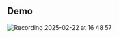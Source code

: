 ## Demo
![Recording 2025-02-22 at 16 48 57](https://github.com/user-attachments/assets/d2d8a731-fac3-4860-b3c1-ce9b7a79520e)
